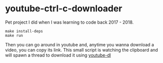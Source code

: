 # youtube-ctrl-c-downloader
Pet project I did when I was learning to code back 2017 - 2018.


```shell
make install-deps
make run
```

Then you can go around in youtube and, anytime you wanna download a video, you can copy its link.
This small script is watching the clipboard and will spawn a thread to download it using [youtube-dl](https://github.com/ytdl-org/youtube-dl)
